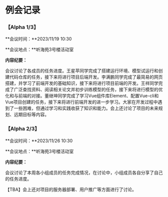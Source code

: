 # 例会记录
### **【Alpha 1/3】**

**会议时间：**2023/11/19 10:30

**会议地点：**听海苑3号楼活动室

**内容纪要：**

​	会议讨论了各成员的任务进度。王星苹同学完成了搭建运行环境、模型试运行和创建代码仓库的任务，接下来将进行项目后端开发。李满鹏同学完成了最简易的网页搭建，并学习了前端开发的基础知识，接下来将进行项目前端的开发。王祥同学完成了广泛查找资料、阅读相关论文并初步训练模型的任务，接下来将进行模型的优化和与前端的对接。董继坤同学完成了学习Vue组件库Element、配置Vue-cli和Vue项目创建的任务，接下来将进行前端开发的进一步学习。大家在开发过程中遇到了一些困难，但通过学习和实践收获了知识和能力。会上还讨论了项目的未来规划、远期目标等内容。

### **【Alpha 2/3】**

**会议时间：**2023/11/26 10:30

**会议地点：**听海苑3号楼活动室

**内容纪要：**

​	会议讨论了本周各小组成员的任务完成情况，在讨论中，小组成员各自分享了自己的任务进度。

【TBA】会上还对项目的服务器部署、用户推广等方面进行了讨论。
